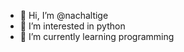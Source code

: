 - 👋 Hi, I’m @nachaltige
- 👀 I’m interested in python
- 🌱 I’m currently learning programming

<!---
nachaltige/nachaltige is a ✨ special ✨ repository because its `README.md` (this file) appears on your GitHub profile.
You can click the Preview link to take a look at your changes.
--->
